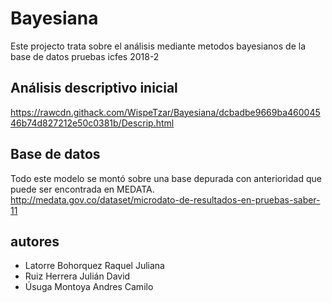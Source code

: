 # Bayesiana
Este projecto trata sobre el análisis mediante metodos bayesianos de la base de datos pruebas icfes 2018-2
## Análisis descriptivo inicial
https://rawcdn.githack.com/WispeTzar/Bayesiana/dcbadbe9669ba46004546b74d827212e50c0381b/Descrip.html

## Base de datos
Todo este modelo se montó sobre una base depurada con anterioridad que puede ser encontrada en MEDATA.
http://medata.gov.co/dataset/microdato-de-resultados-en-pruebas-saber-11

## autores
- Latorre Bohorquez Raquel Juliana
- Ruiz Herrera Julián David
- Úsuga Montoya Andres Camilo
